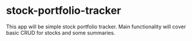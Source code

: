# stock-portfolio-tracker

This app will be simple stock portfolio tracker. Main functionality will cover basic CRUD for stocks and some summaries.